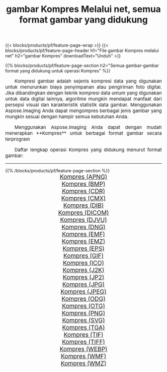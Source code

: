 ﻿---
title: gambar Kompres Melalui net, semua format gambar yang didukung 
weight: 3920
url: /id/net/compress 
lang: id
langdirlevel: 2
locales: zh-hans,ja,it,ru,de,es,fr,nl,id,lt,pl,pt,vi,tr,ko,zh-hant,ar,hi,th,sv,cs,uk,he
description: Menggunakan Aspose.Imaging Anda dapat dengan mudah Kompres gambar Via net
---

{{< blocks/products/pf/feature-page-wrap >}}
{{< blocks/products/pf/feature-page-header h1="File gambar Kompres melalui net" h2="gambar Kompres" downloadText="Unduh" >}}


{{% blocks/products/pf/feature-page-section  h2="Semua gambar-gambar format yang didukung untuk operasi Kompres" %}}
<p align="justify" style="text-indent:2em;font-size:15px;">
Kompresi gambar adalah sejenis kompresi data yang digunakan untuk menurunkan biaya penyimpanan atau pengiriman foto digital. Jika dibandingkan dengan teknik kompresi data umum yang digunakan untuk data digital lainnya, algoritme mungkin mendapat manfaat dari persepsi visual dan karakteristik statistik data gambar.
Menggunakan Aspose.Imaging Anda dapat mengompres berbagai jenis gambar yang mungkin sesuai dengan hampir semua kebutuhan Anda.
</p>
<p align="justify" style="text-indent:2em;font-size:15px;">
Menggunakan Aspose.Imaging Anda dapat dengan mudah menerapkan **Kompres** untuk berbagai format gambar secara terprogram
</p>
<p align="justify" style="text-indent:2em;font-size:15px;">
Daftar lengkap operasi Kompres yang didukung menurut format gambar:
</p>
<hr/>
{{% /blocks/products/pf/feature-page-section %}}
<div class="container-fluid productfamilypage bg-gray">
    <div class="convertypes bg-gray agp-content section">
        <div class="container">
		<div class="row other-converters" style="gap: 10px;font-size: 19px;text-align:center;">
		    <div class='col-md-2 other-converter remove-lp remove-rp'><a href="/imaging/id/net/compress/apng" style="padding:15px;">Kompres (APNG)</a></div><div class='col-md-2 other-converter remove-lp remove-rp'><a href="/imaging/id/net/compress/bmp" style="padding:15px;">Kompres (BMP)</a></div><div class='col-md-2 other-converter remove-lp remove-rp'><a href="/imaging/id/net/compress/cdr" style="padding:15px;">Kompres (CDR)</a></div><div class='col-md-2 other-converter remove-lp remove-rp'><a href="/imaging/id/net/compress/cmx" style="padding:15px;">Kompres (CMX)</a></div><div class='col-md-2 other-converter remove-lp remove-rp'><a href="/imaging/id/net/compress/dib" style="padding:15px;">Kompres (DIB)</a></div><div class='col-md-2 other-converter remove-lp remove-rp'><a href="/imaging/id/net/compress/dicom" style="padding:15px;">Kompres (DICOM)</a></div><div class='col-md-2 other-converter remove-lp remove-rp'><a href="/imaging/id/net/compress/djvu" style="padding:15px;">Kompres (DJVU)</a></div><div class='col-md-2 other-converter remove-lp remove-rp'><a href="/imaging/id/net/compress/dng" style="padding:15px;">Kompres (DNG)</a></div><div class='col-md-2 other-converter remove-lp remove-rp'><a href="/imaging/id/net/compress/emf" style="padding:15px;">Kompres (EMF)</a></div><div class='col-md-2 other-converter remove-lp remove-rp'><a href="/imaging/id/net/compress/emz" style="padding:15px;">Kompres (EMZ)</a></div><div class='col-md-2 other-converter remove-lp remove-rp'><a href="/imaging/id/net/compress/eps" style="padding:15px;">Kompres (EPS)</a></div><div class='col-md-2 other-converter remove-lp remove-rp'><a href="/imaging/id/net/compress/gif" style="padding:15px;">Kompres (GIF)</a></div><div class='col-md-2 other-converter remove-lp remove-rp'><a href="/imaging/id/net/compress/ico" style="padding:15px;">Kompres (ICO)</a></div><div class='col-md-2 other-converter remove-lp remove-rp'><a href="/imaging/id/net/compress/j2k" style="padding:15px;">Kompres (J2K)</a></div><div class='col-md-2 other-converter remove-lp remove-rp'><a href="/imaging/id/net/compress/jp2" style="padding:15px;">Kompres (JP2)</a></div><div class='col-md-2 other-converter remove-lp remove-rp'><a href="/imaging/id/net/compress/jpg" style="padding:15px;">Kompres (JPG)</a></div><div class='col-md-2 other-converter remove-lp remove-rp'><a href="/imaging/id/net/compress/jpeg" style="padding:15px;">Kompres (JPEG)</a></div><div class='col-md-2 other-converter remove-lp remove-rp'><a href="/imaging/id/net/compress/odg" style="padding:15px;">Kompres (ODG)</a></div><div class='col-md-2 other-converter remove-lp remove-rp'><a href="/imaging/id/net/compress/otg" style="padding:15px;">Kompres (OTG)</a></div><div class='col-md-2 other-converter remove-lp remove-rp'><a href="/imaging/id/net/compress/png" style="padding:15px;">Kompres (PNG)</a></div><div class='col-md-2 other-converter remove-lp remove-rp'><a href="/imaging/id/net/compress/svg" style="padding:15px;">Kompres (SVG)</a></div><div class='col-md-2 other-converter remove-lp remove-rp'><a href="/imaging/id/net/compress/tga" style="padding:15px;">Kompres (TGA)</a></div><div class='col-md-2 other-converter remove-lp remove-rp'><a href="/imaging/id/net/compress/tif" style="padding:15px;">Kompres (TIF)</a></div><div class='col-md-2 other-converter remove-lp remove-rp'><a href="/imaging/id/net/compress/tiff" style="padding:15px;">Kompres (TIFF)</a></div><div class='col-md-2 other-converter remove-lp remove-rp'><a href="/imaging/id/net/compress/webp" style="padding:15px;">Kompres (WEBP)</a></div><div class='col-md-2 other-converter remove-lp remove-rp'><a href="/imaging/id/net/compress/wmf" style="padding:15px;">Kompres (WMF)</a></div><div class='col-md-2 other-converter remove-lp remove-rp'><a href="/imaging/id/net/compress/wmz" style="padding:15px;">Kompres (WMZ)</a></div>
                </div>
        </div>
    </div>
</div>
<br/>
